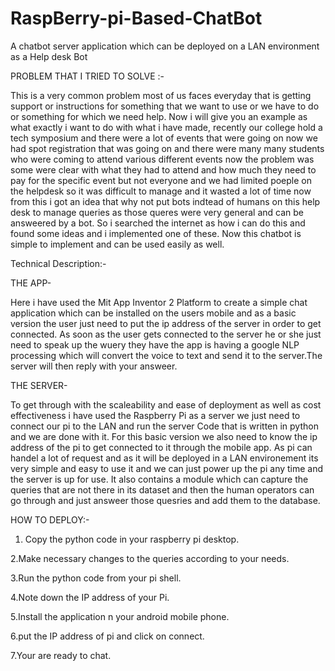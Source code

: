# RaspBerry-pi-Based-ChatBot
A chatbot server application which can be deployed on a LAN environment as a Help desk Bot

PROBLEM THAT I TRIED TO SOLVE :-

This is a very common problem most of us faces everyday that is getting support or instructions for something that we want to use or we have to do or something for which we need help. Now i will give you an example as what exactly i want to do with what i have made, recently our college hold a tech symposium and there were a lot of events that were going on now we had spot registration that was going on and there were many many students who were coming to attend various different events now the problem was some  were clear with what they had to attend and how much they need to pay for the specific event but not everyone and we had limited poeple on the helpdesk so it was difficult to manage and it wasted a lot of time now from this i got an idea that why not put bots indtead of humans on this help desk to manage queries as those queres were very general and can be answeered by a bot. So i searched the internet as how i can do this and found some ideas and i implemented one of these. Now this chatbot is simple to implement and can be used easily as well.

Technical Description:-

THE APP-

Here i have used the Mit App Inventor 2 Platform to create a simple chat application which can be installed on the users mobile and as a basic version the user just need to put the ip address of the server in order to get connected. As soon as the user gets connected to the server he or she just need to speak up the wuery they have the app is having a google NLP processing which will convert the voice to text and send it to the server.The server will then reply with your answeer.

THE SERVER-

To get through with the scaleability and ease of deployment as well as cost effectiveness i have used the Raspberry Pi as a server we just need to connect our pi to the LAN and run the server Code that is written in python and we are done with it. For this basic version we also need to know the ip address of the pi to get connected to it through the mobile app. As pi can handel a lot of request and as it will be deployed in a LAN environement its very simple and easy to use it and we can just power up the pi any time and the server is up for use. It also contains a module which can capture the queries that are not there in its dataset and then the human operators can go through and just answeer those quesries and add them to the database. 

HOW TO DEPLOY:-

1. Copy the python code in your raspberry pi desktop.

2.Make necessary changes to the queries according to your needs.

3.Run the python code from your pi shell.

4.Note down the IP address of your Pi.

5.Install the application n your android mobile phone.

6.put the IP address of pi and click on connect.

7.Your are ready to chat.
